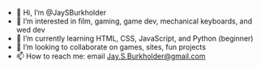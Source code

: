 - 👋 Hi, I’m @JaySBurkholder
- 👀 I’m interested in film, gaming, game dev, mechanical keyboards, and wed dev
- 🌱 I’m currently learning HTML, CSS, JavaScript, and Python (beginner)
- 💞️ I’m looking to collaborate on games, sites, fun projects
- 📫 How to reach me: email Jay.S.Burkholder@gmail.com

<!---
JaySBurkholder/JaySBurkholder is a ✨ special ✨ repository because its `README.md` (this file) appears on your GitHub profile.
You can click the Preview link to take a look at your changes.
--->
